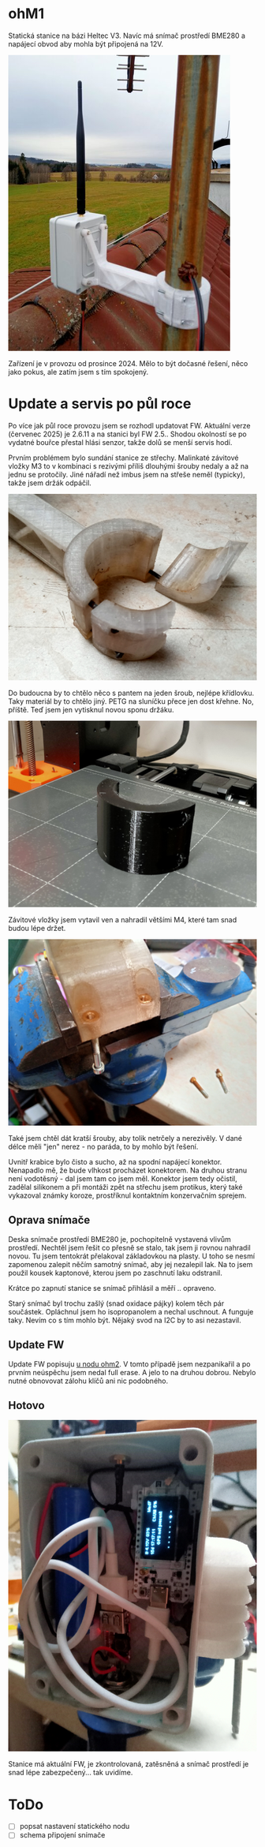 # ohM1

Statická stanice na bázi Heltec V3. Navíc má snímač prostředí BME280 a napájecí obvod aby mohla být připojená na 12V.

![ohM1 na střeše](www/img/ohm1_na_strese.jpg)

Zařízení je v provozu od prosince 2024. Mělo to být dočasné řešení, něco jako pokus, ale zatím jsem s tím spokojený.

# Update a servis po půl roce

Po více jak půl roce provozu jsem se rozhodl updatovat FW. Aktuální verze (červenec 2025) je 2.6.11 a na stanici byl FW 2.5.. Shodou okolností se po vydatné bouřce přestal hlási senzor, takže dolů se menší servis hodí.

Prvním problémem bylo sundání stanice ze střechy. Malinkaté závitové vložky M3 to v kombinaci s rezivými příliš dlouhými šrouby nedaly a až na jednu se protočily. Jiné nářadí než imbus jsem na střeše neměl (typicky), takže jsem držák odpáčil.

![ohM1 prasklý držák, protočené vložky](ohm1/oprava/ohm1_praskly_drzak.jpg)

Do budoucna by to chtělo něco s pantem na jeden šroub, nejlépe křídlovku. Taky materiál by to chtělo jiný. PETG na sluníčku přece jen dost křehne. No, příště. Teď jsem jen vytisknul novou sponu držáku.

![ohM1 nová spona držáku](ohm1/oprava/ohm1_novy_drzak.jpg)

Závitové vložky jsem vytavil ven a nahradil většími M4, které tam snad budou lépe držet.

![ohM1 nové vložky](ohm1/oprava/ohm1_nove_vlozky.jpg)

Také jsem chtěl dát kratší šrouby, aby tolik netrčely a nerezivěly. V dané délce měli "jen" nerez - no paráda, to by mohlo být řešení.

Uvnitř krabice bylo čisto a sucho, až na spodní napájecí konektor. Nenapadlo mě, že bude vlhkost procházet konektorem. Na druhou stranu není vodotěsný - dal jsem tam co jsem měl. Konektor jsem tedy očistil, zadělal silikonem a při montáži zpět na střechu jsem protikus, který také vykazoval známky koroze, prostříknul kontaktním konzervačním sprejem.

## Oprava snímače

Deska snímače prostředí BME280 je, pochopitelně vystavená vlivům prostředí. Nechtěl jsem řešit co přesně se stalo, tak jsem ji rovnou nahradil novou. Tu jsem tentokrát přelakoval základovkou na plasty. U toho se nesmí zapomenou zalepit něčím samotný snímač, aby jej nezalepil lak. Na to jsem použil kousek kaptonové, kterou jsem po zaschnutí laku odstranil.

Krátce po zapnutí stanice se snímač přihlásil a měří .. opraveno.

Starý snímač byl trochu zašlý (snad oxidace pájky) kolem těch pár součástek. Opláchnul jsem ho isopropanolem a nechal uschnout. A funguje taky. Nevím co s tím mohlo být. Nějaký svod na I2C by to asi nezastavil.

## Update FW

Update FW popisuju [u nodu ohm2](https://github.com/ondrejh/ohMesh/tree/master/ohm2#aktualizace-fw). V tomto případě jsem nezpanikařil a po prvním neúspěchu jsem nedal full erase. A jelo to na druhou dobrou. Nebylo nutné obnovovat zálohu klíčů ani nic podobného.

## Hotovo

![ohM1 po servisu](ohm1/oprava/ohm1_hotovo.jpg)

Stanice má aktuální FW, je zkontrolovaná, zatěsněná a snímač prostředí je snad lépe zabezpečený... tak uvidíme.

# ToDo

- [ ] popsat nastavení statického nodu
- [ ] schema připojení snímače
